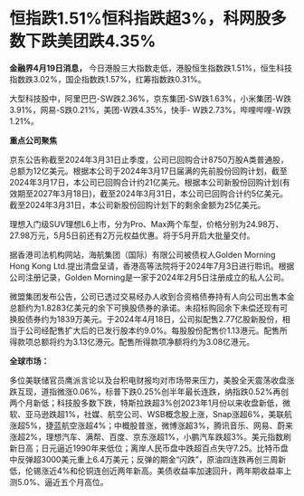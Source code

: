 # 恒指跌1.51%恒科指跌超3%，科网股多数下跌美团跌4.35%

**金融界4月19日消息，** 今日港股三大指数走低，港股恒生指数跌1.51%，恒生科技指数跌3.02%，国企指数跌1.57%，红筹指数跌0.31%。

大型科技股中，阿里巴巴-SW跌2.36%，京东集团-SW跌1.63%，小米集团-W跌3.91%，网易-S跌0.21%，美团-W跌4.35%，快手-
W跌2.73%，哔哩哔哩-W跌1.21%。

**重点公司聚焦**

京东公告称截至2024年3月31日止季度，公司已回购合计8750万股A类普通股，总额为12亿美元。根据本公司于2024年3月17日届满的先前股份回购计划，截至2024年3月17日，本公司已回购合计约21亿美元。根据本公司新股份回购计划(有效期至2027年3月18日)，截至2024年3月31日，本公司已回购合计约5亿美元。截至2024年3月31日，本公司新股份回购计划下的剩余金额为25亿美元。

理想入门级SUV理想L6上市，分为Pro、Max两个车型，价格分别为24.98万、27.98万元，5月5日前还有2万元权益优惠。将于5月开启大批量交付。

据香港司法机构网站，海航集团（国际）有限公司被债权人Golden Morning Hong Kong
Ltd.提出清盘呈请，香港高等法院将于2024年7月3日进行聆讯。根据公司注册记录，Golden
Morning是一家于2024年2月5日注册成立的私人公司。

微盟集团发布公告，公司已透过交易经办人收到合资格债券持有人向公司出售本金总额约为1.8283亿美元的余下可换股债券的承诺。未招标购回余下未偿还现有可换股债券约为1839万美元。于2024年4月18日，公司拟配售2.77亿股新股份，相当于公司经配售扩大后的已发行股本约9.0%。每股股份配售价1.13港元。配售所得款项总额将约为3.13亿港元。配售所得款项净额将约为3.08亿港元。

**全球市场：**

多位美联储官员鹰派言论以及台积电财报均对市场带来压力，美股全天震荡收盘涨跌互现，道指微涨0.06%，标普下跌0.25%创半年最长连跌，纳指跌0.52%再创两个月新低；科技股多数下跌，特斯拉跌超3%创2023年1月份以来收盘新低，微软、亚马逊跌超1%，社媒、航空公司、WSB概念股上涨，Snap涨超6%，美联航涨超5%，捷蓝航空涨超4%；中概股普涨，微博涨超3%，腾讯音乐、网易、蔚来涨超2%，理想汽车、满帮、百度、京东涨超1%，小鹏汽车跌超3%。美元指数刷新日高；日元逼近1990年来低位；离岸人民币盘中跌超百点失守7.25。比特币盘中反弹超3000美元重上6.4万美元；反弹的期金“闪跌”，原油四连跌再创三周新低，伦锡涨近4%和伦铜连创近两年新高。美债收益率加速回升，两年期收益率上测5.0%、逼近五个月高位。

